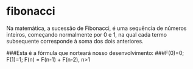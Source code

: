 # fibonacci
Na matemática, a sucessão de Fibonacci, é uma sequência de números inteiros, começando normalmente por 0 e 1, na qual cada termo subsequente corresponde à soma dos dois anteriores.

###Esta é a fórmula que norteará nosso desenvolvimento:
###F(0)=0; F(1)=1; F(n) = F(n-1) + F(n-2), n>1

